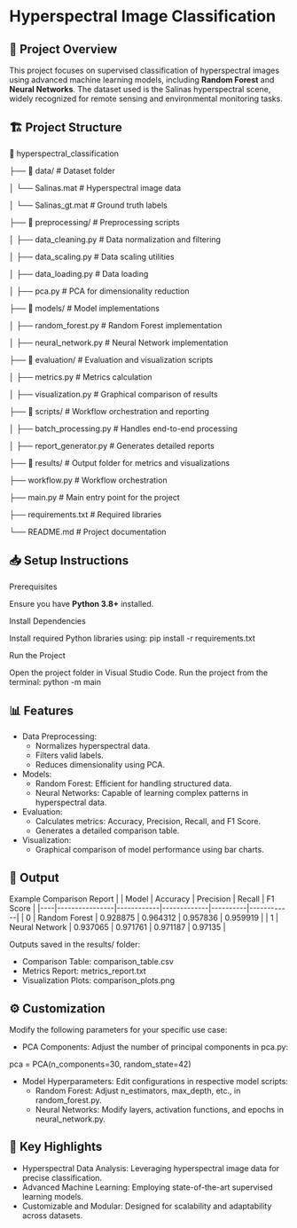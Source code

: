 # Hyperspectral Image Classification

## 🚀 Project Overview

This project focuses on supervised classification of hyperspectral images using advanced machine learning models, including **Random Forest** and **Neural Networks**. The dataset used is the Salinas hyperspectral scene, widely recognized for remote sensing and environmental monitoring tasks.

## 🏗️ Project Structure

📂 hyperspectral_classification

├── 📁 data/                     # Dataset folder

│   └── Salinas.mat              # Hyperspectral image data

│   └── Salinas_gt.mat           # Ground truth labels

├── 📁 preprocessing/            # Preprocessing scripts

│   ├── data_cleaning.py         # Data normalization and filtering

│   ├── data_scaling.py          # Data scaling utilities

│   ├── data_loading.py          # Data loading

│   ├── pca.py                   # PCA for dimensionality reduction

├── 📁 models/                   # Model implementations

│   ├── random_forest.py         # Random Forest implementation

│   ├── neural_network.py        # Neural Network implementation

├── 📁 evaluation/               # Evaluation and visualization scripts

│   ├── metrics.py               # Metrics calculation

│   ├── visualization.py         # Graphical comparison of results

├── 📁 scripts/                  # Workflow orchestration and reporting

│   ├── batch_processing.py      # Handles end-to-end processing

│   ├── report_generator.py      # Generates detailed reports

├── 📁 results/                  # Output folder for metrics and visualizations

├── workflow.py                  # Workflow orchestration

├── main.py                      # Main entry point for the project

├── requirements.txt             # Required libraries

└── README.md                    # Project documentation

## 📥 Setup Instructions

Prerequisites

Ensure you have **Python 3.8+** installed.

Install Dependencies

Install required Python libraries using:
pip install -r requirements.txt

Run the Project

Open the project folder in Visual Studio Code.
Run the project from the terminal:
python -m main

## 📊 Features
- Data Preprocessing:
  - Normalizes hyperspectral data.
  - Filters valid labels.
  - Reduces dimensionality using PCA.
- Models:
  - Random Forest: Efficient for handling structured data.
  - Neural Networks: Capable of learning complex patterns in hyperspectral data.
- Evaluation:
  - Calculates metrics: Accuracy, Precision, Recall, and F1 Score.
  - Generates a detailed comparison table.
- Visualization:
  - Graphical comparison of model performance using bar charts.

## 📝 Output
Example Comparison Report
|    | Model          |   Accuracy |   Precision |   Recall |   F1 Score |
|----|----------------|------------|-------------|----------|------------|
|  0 | Random Forest  |   0.928875 |    0.964312 | 0.957836 |   0.959919 |
|  1 | Neural Network |   0.937065 |    0.971761 | 0.971187 |   0.97135  |

Outputs saved in the results/ folder:
- Comparison Table: comparison_table.csv
- Metrics Report: metrics_report.txt
- Visualization Plots: comparison_plots.png
## ⚙️ Customization
Modify the following parameters for your specific use case:

- PCA Components: Adjust the number of principal components in pca.py:

pca = PCA(n_components=30, random_state=42)

- Model Hyperparameters: Edit configurations in respective model scripts:
  - Random Forest: Adjust n_estimators, max_depth, etc., in random_forest.py.
  - Neural Networks: Modify layers, activation functions, and epochs in neural_network.py.
    
## 🌟 Key Highlights
- Hyperspectral Data Analysis: Leveraging hyperspectral image data for precise classification.
- Advanced Machine Learning: Employing state-of-the-art supervised learning models.
- Customizable and Modular: Designed for scalability and adaptability across datasets.
